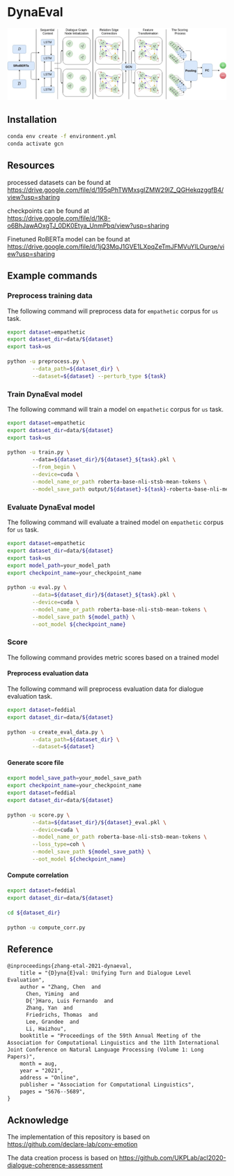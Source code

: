 # DynaEval
![alt text](GCN.jpg)

## Installation

```bash
conda env create -f environment.yml
conda activate gcn
```
## Resources
processed datasets can be found at <br />
https://drive.google.com/file/d/195qPhTWMxsgIZMW29IZ_QGHekqzggfB4/view?usp=sharing

checkpoints can be found at <br />
https://drive.google.com/file/d/1K8-o6BhJawAOxgTJ_0DK0Etya_UnmPbq/view?usp=sharing

Finetuned RoBERTa model can be found at <br />
https://drive.google.com/file/d/1jQ3MqJ1GVE1LXpqZeTmJFMVuYlLOurqe/view?usp=sharing

## Example commands

### Preprocess training data
The following command will preprocess data for `empathetic` corpus for `us` task.

```bash
export dataset=empathetic
export dataset_dir=data/${dataset}
export task=us

python -u preprocess.py \
        --data_path=${dataset_dir} \
        --dataset=${dataset} --perturb_type ${task}

```

### Train DynaEval model
The following command will train a model on `empathetic` corpus for `us` task.

```bash
export dataset=empathetic
export dataset_dir=data/${dataset}
export task=us

python -u train.py \ 
        --data=${dataset_dir}/${dataset}_${task}.pkl \
        --from_begin \
        --device=cuda \
        --model_name_or_path roberta-base-nli-stsb-mean-tokens \
        --model_save_path output/${dataset}-${task}-roberta-base-nli-mean
```

### Evaluate DynaEval model
The following command will evaluate a trained model on `empathetic` corpus for `us` task.

```bash
export dataset=empathetic
export dataset_dir=data/${dataset}
export task=us
export model_path=your_model_path
export checkpoint_name=your_checkpoint_name

python -u eval.py \
        --data=${dataset_dir}/${dataset}_${task}.pkl \
        --device=cuda \
        --model_name_or_path roberta-base-nli-stsb-mean-tokens \
        --model_save_path ${model_path} \
        --oot_model ${checkpoint_name}
```

### Score 
The following command provides metric scores based on a trained model

#### Preprocess evaluation data
The following command will preprocess evaluation data for dialogue evaluation task.

```bash
export dataset=feddial
export dataset_dir=data/${dataset}

python -u create_eval_data.py \
        --data_path=${dataset_dir} \
        --dataset=${dataset}

```

#### Generate score file

```bash
export model_save_path=your_model_save_path
export checkpoint_name=your_checkpoint_name
export dataset=feddial
export dataset_dir=data/${dataset}

python -u score.py \
        --data=${dataset_dir}/${dataset}_eval.pkl \
        --device=cuda \
        --model_name_or_path roberta-base-nli-stsb-mean-tokens \
        --loss_type=coh \
        --model_save_path ${model_save_path} \
        --oot_model ${checkpoint_name}

```

#### Compute correlation
```bash
export dataset=feddial
export dataset_dir=data/${dataset}

cd ${dataset_dir}

python -u compute_corr.py

```

## Reference

```
@inproceedings{zhang-etal-2021-dynaeval,
    title = "{D}yna{E}val: Unifying Turn and Dialogue Level Evaluation",
    author = "Zhang, Chen  and
      Chen, Yiming  and
      D{'}Haro, Luis Fernando  and
      Zhang, Yan  and
      Friedrichs, Thomas  and
      Lee, Grandee  and
      Li, Haizhou",
    booktitle = "Proceedings of the 59th Annual Meeting of the Association for Computational Linguistics and the 11th International Joint Conference on Natural Language Processing (Volume 1: Long Papers)",
    month = aug,
    year = "2021",
    address = "Online",
    publisher = "Association for Computational Linguistics",
    pages = "5676--5689",
}
```

## Acknowledge

The implementation of this repository is based on https://github.com/declare-lab/conv-emotion

The data creation process is based on https://github.com/UKPLab/acl2020-dialogue-coherence-assessment

